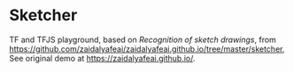 # Sketcher
TF and TFJS playground, based on *Recognition of sketch drawings*, from https://github.com/zaidalyafeai/zaidalyafeai.github.io/tree/master/sketcher, 
See original demo at https://zaidalyafeai.github.io/.


